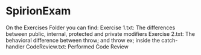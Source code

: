 # SpirionExam

On the Exercises Folder you can find:
Exercise 1.txt: The differences between public, internal, protected and private modifiers
Exercise 2.txt: The behavioral difference between throw; and throw ex; inside the catch-handler
CodeReview.txt: Performed Code Review
